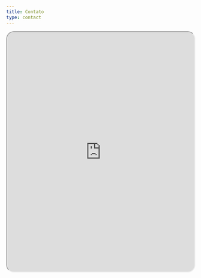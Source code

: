 ```yaml
---
title: Contato
type: contact
---
```


<div style="display:flex; justify-content:center;">
  <iframe
    id="autoScrollFrame"
    src="https://contato.pointerabc.com.br/contato/iframe"
    title="Pointer ABC - Contato"
    width=900px
    height=640px
    scrolling=no
    style="display:block; border-radius:20px; margin:auto; overflow:hidden"
  ></iframe>
</div>